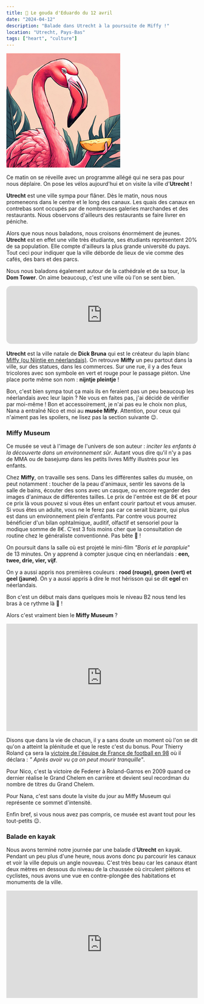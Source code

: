 ```yaml
---
title: 🧀 Le gouda d'Eduardo du 12 avril
date: "2024-04-12"
description: "Balade dans Utrecht à la poursuite de Miffy !"
location: "Utrecht, Pays-Bas"
tags: ["heart", "culture"]
---
```


![Gouda d'Eduardo](../gouda_eduardo.png)

Ce matin on se réveille avec un programme allégé qui ne sera pas pour nous déplaire. On pose les vélos aujourd'hui et on visite la ville d'**Utrecht** !

**Utrecht** est une ville sympa pour flâner. Dès le matin, nous nous promeneons dans le centre et le long des canaux. Les quais des canaux en contrebas sont occupés par de nombreuses galeries marchandes et des restaurants. Nous observons d'ailleurs des restaurants se faire livrer en péniche. 

Alors que nous nous baladons, nous croisons énormément de jeunes. **Utrecht** est en effet une ville très étudiante, ses étudiants représentent 20% de sa population. Elle compte d'ailleurs la plus grande université du pays. Tout ceci pour indiquer que la ville déborde de lieux de vie comme des cafés, des bars et des parcs.

Nous nous baladons également autour de la cathédrale et de sa tour, la **Dom Tower**. On aime beaucoup, c'est une ville où l'on se sent bien.

<iframe style="border-radius:12px" src="https://open.spotify.com/embed/track/4uUG5RXrOk84mYEfFvj3cK?utm_source=generator" width="100%" height="152" frameBorder="0" allow="autoplay; clipboard-write; encrypted-media; picture-in-picture" loading="lazy"></iframe>

**Utrecht** est la ville natale de **Dick Bruna** qui est le créateur du lapin blanc [Miffy (ou Nijntje en néerlandais)](https://fr.m.wikipedia.org/wiki/Miffy). On retrouve **Miffy** un peu partout dans la ville, sur des statues, dans les commerces. Sur une rue, il y a des feux tricolores avec son symbole en vert et rouge pour le passage piéton. Une place porte même son nom : **ni­jnt­je pleint­je** !

Bon, c'est bien sympa tout ça mais ils en feraient pas un peu beaucoup les néerlandais avec leur lapin ? Ne vous en faites pas, j'ai décidé de vérifier par moi-même ! Bon et accessoirement, je n'ai pas eu le choix non plus, Nana a entraîné Nico et moi au **musée Miffy**. Attention, pour ceux qui n'aiment pas les spoilers, ne lisez pas la section suivante 😉.

### Miffy Museum
Ce musée se veut à l'image de l'univers de son auteur : *inciter les enfants à la découverte dans un environnement sûr*. Autant vous dire qu'il n'y a pas de MMA ou de basejump dans les petits livres Miffy illustrés pour les enfants.

Chez **Miffy**, on travaille ses sens. Dans les différentes salles du musée, on peut notamment : toucher de la peau d'animaux, sentir les savons de la salle de bains, écouter des sons avec un casque, ou encore regarder des images d'animaux de différentes tailles. Le prix de l'entrée est de 8€ et pour ce prix là vous pouvez si vous êtes un enfant courir partout et vous amuser. Si vous êtes un adulte, vous ne le ferez pas car ce serait bizarre, qui plus est dans un environnement plein d'enfants. Par contre vous pourrez bénéficier d'un bilan ophtalmique, auditif, olfactif et sensoriel pour la modique somme de 8€. C'est 3 fois moins cher que la consultation de routine chez le généraliste conventionné. Pas bête 🧐 !

On poursuit dans la salle où est projeté le mini-film *"Boris et le parapluie*" de 13 minutes. On y apprend à compter jusque cinq en néerlandais : **een, twee, drie, vier, vijf**.

On y a aussi appris nos premières couleurs : **rood (rouge), groen (vert) et geel (jaune)**. On y a aussi appris à dire le mot hérisson qui se dit **egel** en néerlandais.

Bon c'est un début mais dans quelques mois le niveau B2 nous tend les bras à ce rythme là 🤗 !

Alors c'est vraiment bien le **Miffy Museum** ? 

<div style="width: 100%; height: 0; position: relative; padding-bottom: 56%;"><iframe src="https://giphy.com/embed/fTzfIdfPzNL6DBVXQC" style="top: 0; left: 0; width: 100%; height: 100%; position: absolute; border: 0;" allowfullscreen scrolling="no" allow="encrypted-media;" class="giphy-embed"></iframe></div>

Disons que dans la vie de chacun, il y a sans doute un moment où l'on se dit qu'on a atteint la plénitude et que le reste c'est du bonus. Pour Thierry Roland ça sera la [victoire de l'équipe de France de football en 98](https://youtu.be/B26PgyKw3yk?si=oreHbptbFoiM0etx) où il déclara : *"
Après avoir vu ça on peut mourir tranquille"*. 

Pour Nico, c'est la victoire de Federer à Roland-Garros en 2009 quand ce dernier réalise le Grand Chelem en carrière et devient seul recordman du nombre de titres du Grand Chelem.

Pour Nana, c'est sans doute la visite du jour au Miffy Museum qui représente ce sommet d'intensité.

Enfin bref, si vous nous avez pas compris, ce musée est avant tout pour les tout-petits 😉.

### Balade en kayak

Nous avons terminé notre journée par une balade d'**Utrecht** en kayak. Pendant un peu plus d'une heure, nous avons donc pu parcourir les canaux et voir la ville depuis un angle nouveau. C'est très beau car les canaux étant deux mètres en dessous du niveau de la chaussée où circulent piétons et cyclistes, nous avons une vue en contre-plongée des habitations et monuments de la ville.

<div style="width: 100%; height: 0; position: relative; padding-bottom: 56%;"><iframe src="https://giphy.com/embed/1jaMg5Pjk9t12CTUpV" style="top: 0; left: 0; width: 100%; height: 100%; position: absolute; border: 0;" allowfullscreen scrolling="no" allow="encrypted-media;" class="giphy-embed"></iframe></div>


